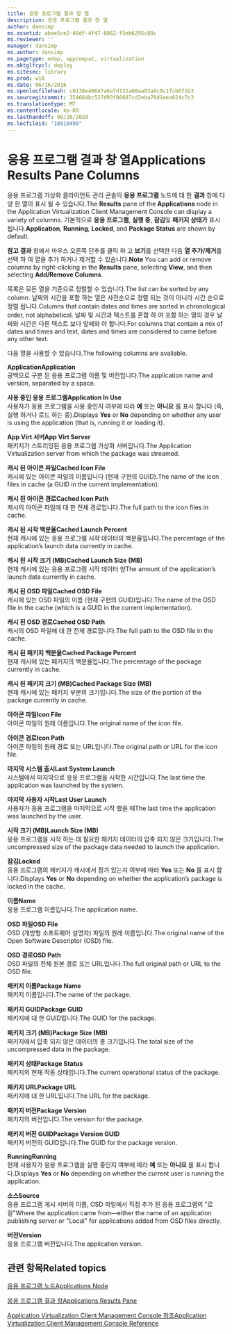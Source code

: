 ```yaml
---
title: 응용 프로그램 결과 창 열
description: 응용 프로그램 결과 창 열
author: dansimp
ms.assetid: abae5ce2-40df-4f47-8062-f5eb6295c88c
ms.reviewer: ''
manager: dansimp
ms.author: dansimp
ms.pagetype: mdop, appcompat, virtualization
ms.mktglfcycl: deploy
ms.sitesec: library
ms.prod: w10
ms.date: 06/16/2016
ms.openlocfilehash: c0138e40647a6a7d131a08aa03a9c9c1fcb071b3
ms.sourcegitcommit: 354664bc527d93f80687cd2eba70d1eea024c7c3
ms.translationtype: MT
ms.contentlocale: ko-KR
ms.lasthandoff: 06/26/2020
ms.locfileid: "10819498"
---
```

# <span data-ttu-id="ebfe5-103">응용 프로그램 결과 창 열</span><span class="sxs-lookup"><span data-stu-id="ebfe5-103">Applications Results Pane Columns</span></span>


<span data-ttu-id="ebfe5-104">응용 프로그램 가상화 클라이언트 관리 콘솔의 **응용 프로그램** 노드에 대 한 **결과** 창에 다양 한 열이 표시 될 수 있습니다.</span><span class="sxs-lookup"><span data-stu-id="ebfe5-104">The **Results** pane of the **Applications** node in the Application Virtualization Client Management Console can display a variety of columns.</span></span> <span data-ttu-id="ebfe5-105">기본적으로 **응용 프로그램**, **실행 중**, **잠김**및 **패키지 상태가** 표시 됩니다.</span><span class="sxs-lookup"><span data-stu-id="ebfe5-105">**Application**, **Running**, **Locked**, and **Package Status** are shown by default.</span></span>

<span data-ttu-id="ebfe5-106">**참고**  **결과** 창에서 마우스 오른쪽 단추를 클릭 하 고 **보기**를 선택한 다음 **열 추가/제거**를 선택 하 여 열을 추가 하거나 제거할 수 있습니다.</span><span class="sxs-lookup"><span data-stu-id="ebfe5-106">**Note** You can add or remove columns by right-clicking in the **Results** pane, selecting **View**, and then selecting **Add/Remove Columns**.</span></span>

 

<span data-ttu-id="ebfe5-107">목록은 모든 열을 기준으로 정렬할 수 있습니다.</span><span class="sxs-lookup"><span data-stu-id="ebfe5-107">The list can be sorted by any column.</span></span> <span data-ttu-id="ebfe5-108">날짜와 시간을 포함 하는 열은 사전순으로 정렬 되는 것이 아니라 시간 순으로 정렬 됩니다.</span><span class="sxs-lookup"><span data-stu-id="ebfe5-108">Columns that contain dates and times are sorted in chronological order, not alphabetical.</span></span> <span data-ttu-id="ebfe5-109">날짜 및 시간과 텍스트를 혼합 하 여 포함 하는 열의 경우 날짜와 시간은 다른 텍스트 보다 앞에와 야 합니다.</span><span class="sxs-lookup"><span data-stu-id="ebfe5-109">For columns that contain a mix of dates and times and text, dates and times are considered to come before any other text.</span></span>

<span data-ttu-id="ebfe5-110">다음 열을 사용할 수 있습니다.</span><span class="sxs-lookup"><span data-stu-id="ebfe5-110">The following columns are available.</span></span>

<a href="" id="application"></a>**<span data-ttu-id="ebfe5-111">Application</span><span class="sxs-lookup"><span data-stu-id="ebfe5-111">Application</span></span>**  
<span data-ttu-id="ebfe5-112">공백으로 구분 된 응용 프로그램 이름 및 버전입니다.</span><span class="sxs-lookup"><span data-stu-id="ebfe5-112">The application name and version, separated by a space.</span></span>

<a href="" id="application-in-use"></a>**<span data-ttu-id="ebfe5-113">사용 중인 응용 프로그램</span><span class="sxs-lookup"><span data-stu-id="ebfe5-113">Application In Use</span></span>**  
<span data-ttu-id="ebfe5-114">사용자가 응용 프로그램을 사용 중인지 여부에 따라 **예** 또는 **아니요** 를 표시 합니다 (즉, 실행 하거나 로드 하는 중).</span><span class="sxs-lookup"><span data-stu-id="ebfe5-114">Displays **Yes** or **No** depending on whether any user is using the application (that is, running it or loading it).</span></span>

<a href="" id="app-virt-server"></a>**<span data-ttu-id="ebfe5-115">App Virt 서버</span><span class="sxs-lookup"><span data-stu-id="ebfe5-115">App Virt Server</span></span>**  
<span data-ttu-id="ebfe5-116">패키지가 스트리밍된 응용 프로그램 가상화 서버입니다.</span><span class="sxs-lookup"><span data-stu-id="ebfe5-116">The Application Virtualization server from which the package was streamed.</span></span>

<a href="" id="cached-icon-file"></a>**<span data-ttu-id="ebfe5-117">캐시 된 아이콘 파일</span><span class="sxs-lookup"><span data-stu-id="ebfe5-117">Cached Icon File</span></span>**  
<span data-ttu-id="ebfe5-118">캐시에 있는 아이콘 파일의 이름입니다 (현재 구현의 GUID).</span><span class="sxs-lookup"><span data-stu-id="ebfe5-118">The name of the icon files in cache (a GUID in the current implementation).</span></span>

<a href="" id="cached-icon-path"></a>**<span data-ttu-id="ebfe5-119">캐시 된 아이콘 경로</span><span class="sxs-lookup"><span data-stu-id="ebfe5-119">Cached Icon Path</span></span>**  
<span data-ttu-id="ebfe5-120">캐시의 아이콘 파일에 대 한 전체 경로입니다.</span><span class="sxs-lookup"><span data-stu-id="ebfe5-120">The full path to the icon files in cache.</span></span>

<a href="" id="cached-launch-percent"></a>**<span data-ttu-id="ebfe5-121">캐시 된 시작 백분율</span><span class="sxs-lookup"><span data-stu-id="ebfe5-121">Cached Launch Percent</span></span>**  
<span data-ttu-id="ebfe5-122">현재 캐시에 있는 응용 프로그램 시작 데이터의 백분율입니다.</span><span class="sxs-lookup"><span data-stu-id="ebfe5-122">The percentage of the application’s launch data currently in cache.</span></span>

<a href="" id="cached-launch-size--mb-"></a>**<span data-ttu-id="ebfe5-123">캐시 된 시작 크기 (MB)</span><span class="sxs-lookup"><span data-stu-id="ebfe5-123">Cached Launch Size (MB)</span></span>**  
<span data-ttu-id="ebfe5-124">현재 캐시에 있는 응용 프로그램 시작 데이터 양</span><span class="sxs-lookup"><span data-stu-id="ebfe5-124">The amount of the application’s launch data currently in cache.</span></span>

<a href="" id="cached-osd-file"></a>**<span data-ttu-id="ebfe5-125">캐시 된 OSD 파일</span><span class="sxs-lookup"><span data-stu-id="ebfe5-125">Cached OSD File</span></span>**  
<span data-ttu-id="ebfe5-126">캐시에 있는 OSD 파일의 이름 (현재 구현의 GUID)입니다.</span><span class="sxs-lookup"><span data-stu-id="ebfe5-126">The name of the OSD file in the cache (which is a GUID in the current implementation).</span></span>

<a href="" id="cached-osd-path"></a>**<span data-ttu-id="ebfe5-127">캐시 된 OSD 경로</span><span class="sxs-lookup"><span data-stu-id="ebfe5-127">Cached OSD Path</span></span>**  
<span data-ttu-id="ebfe5-128">캐시의 OSD 파일에 대 한 전체 경로입니다.</span><span class="sxs-lookup"><span data-stu-id="ebfe5-128">The full path to the OSD file in the cache.</span></span>

<a href="" id="cached-package-percent"></a>**<span data-ttu-id="ebfe5-129">캐시 된 패키지 백분율</span><span class="sxs-lookup"><span data-stu-id="ebfe5-129">Cached Package Percent</span></span>**  
<span data-ttu-id="ebfe5-130">현재 캐시에 있는 패키지의 백분율입니다.</span><span class="sxs-lookup"><span data-stu-id="ebfe5-130">The percentage of the package currently in cache.</span></span>

<a href="" id="cached-package-size--mb-"></a>**<span data-ttu-id="ebfe5-131">캐시 된 패키지 크기 (MB)</span><span class="sxs-lookup"><span data-stu-id="ebfe5-131">Cached Package Size (MB)</span></span>**  
<span data-ttu-id="ebfe5-132">현재 캐시에 있는 패키지 부분의 크기입니다.</span><span class="sxs-lookup"><span data-stu-id="ebfe5-132">The size of the portion of the package currently in cache.</span></span>

<a href="" id="icon-file"></a>**<span data-ttu-id="ebfe5-133">아이콘 파일</span><span class="sxs-lookup"><span data-stu-id="ebfe5-133">Icon File</span></span>**  
<span data-ttu-id="ebfe5-134">아이콘 파일의 원래 이름입니다.</span><span class="sxs-lookup"><span data-stu-id="ebfe5-134">The original name of the icon file.</span></span>

<a href="" id="icon-path"></a>**<span data-ttu-id="ebfe5-135">아이콘 경로</span><span class="sxs-lookup"><span data-stu-id="ebfe5-135">Icon Path</span></span>**  
<span data-ttu-id="ebfe5-136">아이콘 파일의 원래 경로 또는 URL입니다.</span><span class="sxs-lookup"><span data-stu-id="ebfe5-136">The original path or URL for the icon file.</span></span>

<a href="" id="last-system-launch"></a>**<span data-ttu-id="ebfe5-137">마지막 시스템 출시</span><span class="sxs-lookup"><span data-stu-id="ebfe5-137">Last System Launch</span></span>**  
<span data-ttu-id="ebfe5-138">시스템에서 마지막으로 응용 프로그램을 시작한 시간입니다.</span><span class="sxs-lookup"><span data-stu-id="ebfe5-138">The last time the application was launched by the system.</span></span>

<a href="" id="last-user-launch"></a>**<span data-ttu-id="ebfe5-139">마지막 사용자 시작</span><span class="sxs-lookup"><span data-stu-id="ebfe5-139">Last User Launch</span></span>**  
<span data-ttu-id="ebfe5-140">사용자가 응용 프로그램을 마지막으로 시작 했을 때</span><span class="sxs-lookup"><span data-stu-id="ebfe5-140">The last time the application was launched by the user.</span></span>

<a href="" id="launch-size--mb-"></a>**<span data-ttu-id="ebfe5-141">시작 크기 (MB)</span><span class="sxs-lookup"><span data-stu-id="ebfe5-141">Launch Size (MB)</span></span>**  
<span data-ttu-id="ebfe5-142">응용 프로그램을 시작 하는 데 필요한 패키지 데이터의 압축 되지 않은 크기입니다.</span><span class="sxs-lookup"><span data-stu-id="ebfe5-142">The uncompressed size of the package data needed to launch the application.</span></span>

<a href="" id="locked"></a>**<span data-ttu-id="ebfe5-143">잠김</span><span class="sxs-lookup"><span data-stu-id="ebfe5-143">Locked</span></span>**  
<span data-ttu-id="ebfe5-144">응용 프로그램의 패키지가 캐시에서 잠겨 있는지 여부에 따라 **Yes** 또는 **No** 를 표시 합니다.</span><span class="sxs-lookup"><span data-stu-id="ebfe5-144">Displays **Yes** or **No** depending on whether the application’s package is locked in the cache.</span></span>

<a href="" id="name"></a>**<span data-ttu-id="ebfe5-145">이름</span><span class="sxs-lookup"><span data-stu-id="ebfe5-145">Name</span></span>**  
<span data-ttu-id="ebfe5-146">응용 프로그램 이름입니다.</span><span class="sxs-lookup"><span data-stu-id="ebfe5-146">The application name.</span></span>

<a href="" id="osd-file"></a>**<span data-ttu-id="ebfe5-147">OSD 파일</span><span class="sxs-lookup"><span data-stu-id="ebfe5-147">OSD File</span></span>**  
<span data-ttu-id="ebfe5-148">OSD (개방형 소프트웨어 설명자) 파일의 원래 이름입니다.</span><span class="sxs-lookup"><span data-stu-id="ebfe5-148">The original name of the Open Software Descriptor (OSD) file.</span></span>

<a href="" id="osd-path"></a>**<span data-ttu-id="ebfe5-149">OSD 경로</span><span class="sxs-lookup"><span data-stu-id="ebfe5-149">OSD Path</span></span>**  
<span data-ttu-id="ebfe5-150">OSD 파일의 전체 원본 경로 또는 URL입니다.</span><span class="sxs-lookup"><span data-stu-id="ebfe5-150">The full original path or URL to the OSD file.</span></span>

<a href="" id="package-name"></a>**<span data-ttu-id="ebfe5-151">패키지 이름</span><span class="sxs-lookup"><span data-stu-id="ebfe5-151">Package Name</span></span>**  
<span data-ttu-id="ebfe5-152">패키지 이름입니다.</span><span class="sxs-lookup"><span data-stu-id="ebfe5-152">The name of the package.</span></span>

<a href="" id="package-guid"></a>**<span data-ttu-id="ebfe5-153">패키지 GUID</span><span class="sxs-lookup"><span data-stu-id="ebfe5-153">Package GUID</span></span>**  
<span data-ttu-id="ebfe5-154">패키지에 대 한 GUID입니다.</span><span class="sxs-lookup"><span data-stu-id="ebfe5-154">The GUID for the package.</span></span>

<a href="" id="package-size--mb-"></a>**<span data-ttu-id="ebfe5-155">패키지 크기 (MB)</span><span class="sxs-lookup"><span data-stu-id="ebfe5-155">Package Size (MB)</span></span>**  
<span data-ttu-id="ebfe5-156">패키지에서 압축 되지 않은 데이터의 총 크기입니다.</span><span class="sxs-lookup"><span data-stu-id="ebfe5-156">The total size of the uncompressed data in the package.</span></span>

<a href="" id="package-status"></a>**<span data-ttu-id="ebfe5-157">패키지 상태</span><span class="sxs-lookup"><span data-stu-id="ebfe5-157">Package Status</span></span>**  
<span data-ttu-id="ebfe5-158">패키지의 현재 작동 상태입니다.</span><span class="sxs-lookup"><span data-stu-id="ebfe5-158">The current operational status of the package.</span></span>

<a href="" id="package-url"></a>**<span data-ttu-id="ebfe5-159">패키지 URL</span><span class="sxs-lookup"><span data-stu-id="ebfe5-159">Package URL</span></span>**  
<span data-ttu-id="ebfe5-160">패키지에 대 한 URL입니다.</span><span class="sxs-lookup"><span data-stu-id="ebfe5-160">The URL for the package.</span></span>

<a href="" id="package-version"></a>**<span data-ttu-id="ebfe5-161">패키지 버전</span><span class="sxs-lookup"><span data-stu-id="ebfe5-161">Package Version</span></span>**  
<span data-ttu-id="ebfe5-162">패키지의 버전입니다.</span><span class="sxs-lookup"><span data-stu-id="ebfe5-162">The version for the package.</span></span>

<a href="" id="package-version-guid"></a>**<span data-ttu-id="ebfe5-163">패키지 버전 GUID</span><span class="sxs-lookup"><span data-stu-id="ebfe5-163">Package Version GUID</span></span>**  
<span data-ttu-id="ebfe5-164">패키지 버전의 GUID입니다.</span><span class="sxs-lookup"><span data-stu-id="ebfe5-164">The GUID for the package version.</span></span>

<a href="" id="running"></a>**<span data-ttu-id="ebfe5-165">Running</span><span class="sxs-lookup"><span data-stu-id="ebfe5-165">Running</span></span>**  
<span data-ttu-id="ebfe5-166">현재 사용자가 응용 프로그램을 실행 중인지 여부에 따라 **예** 또는 **아니요** 를 표시 합니다.</span><span class="sxs-lookup"><span data-stu-id="ebfe5-166">Displays **Yes** or **No** depending on whether the current user is running the application.</span></span>

<a href="" id="source"></a>**<span data-ttu-id="ebfe5-167">소스</span><span class="sxs-lookup"><span data-stu-id="ebfe5-167">Source</span></span>**  
<span data-ttu-id="ebfe5-168">응용 프로그램 게시 서버의 이름, OSD 파일에서 직접 추가 된 응용 프로그램의 "로컬"</span><span class="sxs-lookup"><span data-stu-id="ebfe5-168">Where the application came from—either the name of an application publishing server or "Local" for applications added from OSD files directly.</span></span>

<a href="" id="version"></a>**<span data-ttu-id="ebfe5-169">버전</span><span class="sxs-lookup"><span data-stu-id="ebfe5-169">Version</span></span>**  
<span data-ttu-id="ebfe5-170">응용 프로그램 버전입니다.</span><span class="sxs-lookup"><span data-stu-id="ebfe5-170">The application version.</span></span>

## <span data-ttu-id="ebfe5-171">관련 항목</span><span class="sxs-lookup"><span data-stu-id="ebfe5-171">Related topics</span></span>


[<span data-ttu-id="ebfe5-172">응용 프로그램 노드</span><span class="sxs-lookup"><span data-stu-id="ebfe5-172">Applications Node</span></span>](applications-node.md)

[<span data-ttu-id="ebfe5-173">응용 프로그램 결과 창</span><span class="sxs-lookup"><span data-stu-id="ebfe5-173">Applications Results Pane</span></span>](applications-results-pane.md)

[<span data-ttu-id="ebfe5-174">Application Virtualization Client Management Console 참조</span><span class="sxs-lookup"><span data-stu-id="ebfe5-174">Application Virtualization Client Management Console Reference</span></span>](application-virtualization-client-management-console-reference.md)

 

 





